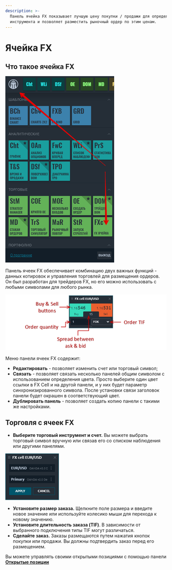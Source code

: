 ```yaml
---
description: >-
  Панель ячейка FX показывает лучшую цену покупки / продажи для определенного
  инструмента и позволяет разместить рыночный ордер по этим ценам.
---
```


# Ячейка FX

## Что такое ячейка FX

![](../.gitbook/assets/fkh-yacheika.png)

Панель ячеек FX обеспечивает комбинацию двух важных функций - данных котировок и управления торговлей для размещения ордеров. Он был разработан для трейдеров FX, но его можно использовать с любыми символами для любого рынка.

![ ](../.gitbook/assets/fx-cell-general-view.png)

Меню панели ячеек FX содержит:

* **Редактировать** - позволяет изменить счет или торговый символ;
* **Связать** - позволяет связать несколько панелей общим символом с использованием определения цвета. Просто выберите один цвет ссылки в FX Cell и на другой панели, и у них будет параметр синхронизированного символа. После установки связи заголовок панели будет окрашен в соответствующий цвет.
* **Дублировать панель** - позволяет создать копию панели с такими же настройками.

## Торговля с ячеек FX

* **Выберите торговый инструмент и счет.** Вы можете выбрать торговый символ вручную или связав его со списком наблюдения или другими панелями.

![](../.gitbook/assets/fx-cell-select-the-symbol.png)

* **Установите размер заказа.** Щелкните поле размера и введите новое значение или используйте колесико мыши для перехода к новому значению.
* **Установите длительность заказа (TIF)**. В зависимости от выбранного подключения типы TIF могут различаться.
* **Сделайте заказ.** Заказы размещаются путем нажатия кнопок покупки или продажи. Вы должны подтвердить заказ перед его размещением.

Вы можете управлять своими открытыми позициями с помощью панели [**Открытые позиции**](https://help.quantower.com.ru/portfolio-panels/positions)
